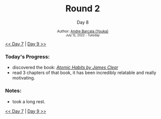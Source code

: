 <div align="center">
    <h1>Round 2</h1>
    <p>Day 8</p>
    <sub>
      Author: <a href="https://github.com/yrnmsk" target="_blank">Andre Barcala (Youka)</a>
      <br>
      <small>July 12, 2022 - Tuesday</small>
    </sub>
  </div>

[<< Day 7](day007.md) | [Day 9 >>](day009.md)

### Today's Progress:

- discovered the book: <i> <a href='https://jamesclear.com/atomic-habits'>Atomic Habits by James Clear</a> </i>
- read 3 chapters of that book, it has been incredibly relatable and really motivating.

### Notes:

- took a long rest.

[<< Day 7](day007.md) | [Day 9 >>](day009.md)
